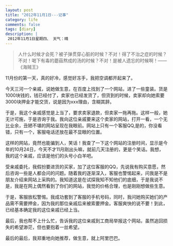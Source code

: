 ```yaml
---
layout: post
title: "2012年11月1日---记事"
category: life
comments: false
tags: [diary]
description: |
 2012年11月1日星期四、 天气：晴
---
```


> ​人什么时候才会死？被子弹贯穿心脏的时候？不对！得了不治之症的时候？不对！喝下有毒的蘑菇熬成的汤的时候？不对！是被人遗忘的时候啊！——《海贼王》 

11月份的第一天，真的好冷，感觉好冻手，我把空调都开起来了。

今天三河一个亲戚，说她做生意，在百度上找到了一个网站，进了一些童装。货是1000块钱的，钱已经付了，卖家也已经发货了，但货到的时候，卖家却向她索要3000块押金才能交货，说是因为xxx理由，含糊其辞。

于是，我这个亲戚感觉是上当了，要求卖家退款，但卖家一拖再拖。这样一般，她无计可施，于是咨询于我。我向这位亲戚要来这个卖家的网站，打开一看，一个无比业余，丑陋不堪的网站呈现在我眼前。网站上只有一个客服QQ,是的，你没看错，只有一个，客服电话还放在最不显眼的位置。

这样的网站，竟然也能骗到人，笑话！我查了一下这个网站的注册时间，显示是今年的10月24日，今天不才11月刚出头嘛，就前几天注册的，更是个笑话。我想，我的这个亲戚，应该是他们的头号小白羊吧。

受亲戚委托，我假扮要进货的买家，加了这位客服的QQ，先说我有购买意愿，然后咨询一些是人都会问的问题。随着我的逐渐深入，客服也警惕起来，问我是不是朋友介绍来网站上采购的。我知道这是在试探我知不知他们的底细，于是我说不是，我是在网上偶然看到了你们的网站，我觉的价格合理，也是刚刚想做些生意。

于是，客服放松警惕。我成功套到了客服的手机号码，同时，我问她购买她们的产品需不需要押金，因为我的那位亲戚后来被索要押金。客服爽快的说不要！到此，已经基本确定我的这位亲戚已经上当。

最后，我也帮不上什么忙，告诉我的这位亲戚到工商局举报这个网站，虽然追回损失的希望渺茫，但也要抱着一丝希望。

最后的最后，我郑重地向她推荐，做生意，就上阿里巴巴。